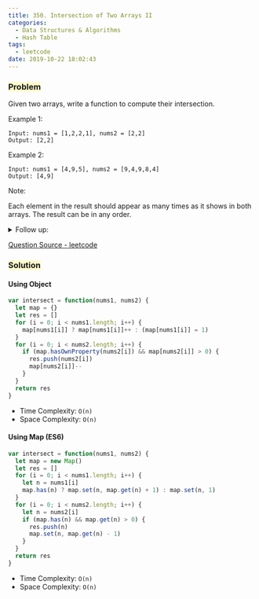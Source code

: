```yaml
---
title: 350. Intersection of Two Arrays II
categories:
  - Data Structures & Algorithms
  - Hash Table
tags:
  - leetcode
date: 2019-10-22 18:02:43
---
```


### <span style="background-color: #FFFBCC"> Problem

Given two arrays, write a function to compute their intersection.

<!-- more -->

Example 1:

```
Input: nums1 = [1,2,2,1], nums2 = [2,2]
Output: [2,2]
```

Example 2:

```
Input: nums1 = [4,9,5], nums2 = [9,4,9,8,4]
Output: [4,9]

```

Note:

Each element in the result should appear as many times as it shows in both arrays.
The result can be in any order.

<details>
<summary>Follow up:</summary>
<ul><li> What if the given array is already sorted? How would you optimize your algorithm? </li>
<li> What if nums1's size is small compared to nums2's size? Which algorithm is better? </li>
<li> What if elements of nums2 are stored on disk, and the memory is limited such that you cannot load all elements into the memory at once?</li></ul>
</details>

[Question Source - leetcode](https://leetcode.com/problems/intersection-of-two-arrays-ii/)

### <span style="background-color: #FFFBCC"> Solution

#### Using Object

```javascript
var intersect = function(nums1, nums2) {
  let map = {}
  let res = []
  for (i = 0; i < nums1.length; i++) {
    map[nums1[i]] ? map[nums1[i]]++ : (map[nums1[i]] = 1)
  }
  for (i = 0; i < nums2.length; i++) {
    if (map.hasOwnProperty(nums2[i]) && map[nums2[i]] > 0) {
      res.push(nums2[i])
      map[nums2[i]]--
    }
  }
  return res
}
```

- Time Complexity: `O(n)`
- Space Complexity: `O(n)`

#### Using Map (ES6)

```javascript
var intersect = function(nums1, nums2) {
  let map = new Map()
  let res = []
  for (i = 0; i < nums1.length; i++) {
    let n = nums1[i]
    map.has(n) ? map.set(n, map.get(n) + 1) : map.set(n, 1)
  }
  for (i = 0; i < nums2.length; i++) {
    let n = nums2[i]
    if (map.has(n) && map.get(n) > 0) {
      res.push(n)
      map.set(n, map.get(n) - 1)
    }
  }
  return res
}
```

- Time Complexity: `O(n)`
- Space Complexity: `O(n)`
